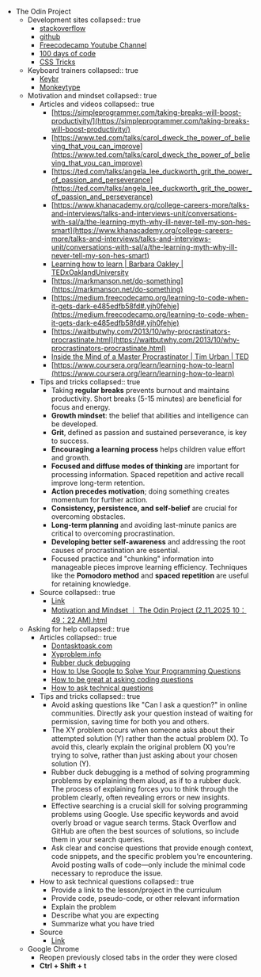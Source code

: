 - The Odin Project
	- Development sites
	  collapsed:: true
		- [stackoverflow](http://stackoverflow.com/)
		- [github](https://github.com/)
		- [Freecodecamp Youtube Channel](https://www.youtube.com/c/Freecodecamp)
		- [100 days of code](https://www.100daysofcode.com/)
		- [CSS Tricks](https://css-tricks.com/)
	- Keyboard trainers
	  collapsed:: true
		- [Keybr](https://www.keybr.com/)
		- [Monkeytype](https://monkeytype.com/)
	- Motivation and mindset
	  collapsed:: true
		- Articles and videos
		  collapsed:: true
			- [https://simpleprogrammer.com/taking-breaks-will-boost-productivity/](https://simpleprogrammer.com/taking-breaks-will-boost-productivity/)
			- [https://www.ted.com/talks/carol_dweck_the_power_of_believing_that_you_can_improve](https://www.ted.com/talks/carol_dweck_the_power_of_believing_that_you_can_improve)
			- [https://ted.com/talks/angela_lee_duckworth_grit_the_power_of_passion_and_perseverance](https://ted.com/talks/angela_lee_duckworth_grit_the_power_of_passion_and_perseverance)
			- [https://www.khanacademy.org/college-careers-more/talks-and-interviews/talks-and-interviews-unit/conversations-with-sal/a/the-learning-myth-why-ill-never-tell-my-son-hes-smart](https://www.khanacademy.org/college-careers-more/talks-and-interviews/talks-and-interviews-unit/conversations-with-sal/a/the-learning-myth-why-ill-never-tell-my-son-hes-smart)
			- [Learning how to learn | Barbara Oakley | TEDxOaklandUniversity](https://www.youtube.com/watch?v=O96fE1E-rf8)
			- [https://markmanson.net/do-something](https://markmanson.net/do-something)
			- [https://medium.freecodecamp.org/learning-to-code-when-it-gets-dark-e485edfb58fd#.yjh0fehje](https://medium.freecodecamp.org/learning-to-code-when-it-gets-dark-e485edfb58fd#.yjh0fehje)
			- [https://waitbutwhy.com/2013/10/why-procrastinators-procrastinate.html](https://waitbutwhy.com/2013/10/why-procrastinators-procrastinate.html)
			- [Inside the Mind of a Master Procrastinator | Tim Urban | TED](https://youtu.be/arj7oStGLkU)
			- [https://www.coursera.org/learn/learning-how-to-learn](https://www.coursera.org/learn/learning-how-to-learn)
		- Tips and tricks
		  collapsed:: true
			- Taking **regular breaks** prevents burnout and maintains productivity.
			  Short breaks (5-15 minutes) are beneficial for focus and energy.
			- **Growth mindset**: the belief that abilities and intelligence can be developed.
			- **Grit**, defined as passion and sustained perseverance, is key to success.
			- **Encouraging a learning process** helps children value effort and growth.
			- **Focused and diffuse modes of thinking** are important for processing information.
			  Spaced repetition and active recall improve long-term retention.
			- **Action precedes motivation**; doing something creates momentum for further action.
			- **Consistency, persistence, and self-belief** are crucial for overcoming obstacles.
			- **Long-term planning** and avoiding last-minute panics are critical to overcoming procrastination.
			- **Developing better self-awareness** and addressing the root causes of procrastination are essential.
			- Focused practice and "chunking" information into manageable pieces improve learning efficiency.
			  Techniques like the **Pomodoro method** and **spaced repetition** are useful for retaining knowledge.
		- Source
		  collapsed:: true
			- [Link](https://www.theodinproject.com/lessons/foundations-motivation-and-mindset)
			- [Motivation and Mindset ｜ The Odin Project (2_11_2025 10：49：22 AM).html](../assets/Motivation_and_Mindset_｜_The_Odin_Project_(2_11_2025_10：49：22_AM)_1739285377472_0.html)
	- Asking for help
	  collapsed:: true
		- Articles
		  collapsed:: true
			- [Dontasktoask.com](https://dontasktoask.com/)
			- [Xyproblem.info](https://xyproblem.info/)
			- [Rubber duck debugging](https://en.wikipedia.org/wiki/Rubber_duck_debugging)
			- [How to Use Google to Solve Your Programming Questions](https://old.codinginflow.com/google-programming-questions)
			- [How to be great at asking coding questions](https://medium.com/@gordon_zhu/how-to-be-great-at-asking-questions-e37be04d0603)
			- [How to ask technical questions](https://www.theodinproject.com/guides/community/how_to_ask)
		- Tips and tricks
		  collapsed:: true
			- Avoid asking questions like "Can I ask a question?" in online communities.
			  Directly ask your question instead of waiting for permission, saving time for both you and others.
			- The XY problem occurs when someone asks about their attempted solution (Y) rather than the actual problem (X).
			  To avoid this, clearly explain the original problem (X) you're trying to solve, rather than just asking about your chosen solution (Y).
			- Rubber duck debugging is a method of solving programming problems by explaining them aloud, as if to a rubber duck.
			  The process of explaining forces you to think through the problem clearly, often revealing errors or new insights.
			- Effective searching is a crucial skill for solving programming problems using Google.
			  Use specific keywords and avoid overly broad or vague search terms.
			  Stack Overflow and GitHub are often the best sources of solutions, so include them in your search queries.
			- Ask clear and concise questions that provide enough context, code snippets, and the specific problem you're encountering.
			  Avoid posting walls of code—only include the minimal code necessary to reproduce the issue.
		- How to ask technical questions
		  collapsed:: true
			- Provide a link to the lesson/project in the curriculum
			- Provide code, pseudo-code, or other relevant information
			- Explain the problem
			- Describe what you are expecting
			- Summarize what you have tried
		- Source
			- [Link](https://www.theodinproject.com/lessons/foundations-asking-for-help)
	- Google Chrome
		- Reopen previously closed tabs in the order they were closed
		- **Ctrl + Shift + t**